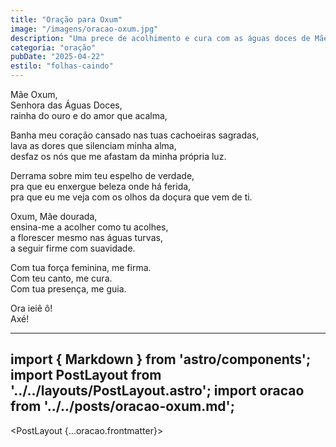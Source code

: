 ```yaml
---
title: "Oração para Oxum"
image: "/imagens/oracao-oxum.jpg"
description: "Uma prece de acolhimento e cura com as águas doces de Mãe Oxum."
categoria: "oração"
pubDate: "2025-04-22"
estilo: "folhas-caindo"
---
```


Mãe Oxum,  
Senhora das Águas Doces,  
rainha do ouro e do amor que acalma,

Banha meu coração cansado nas tuas cachoeiras sagradas,  
lava as dores que silenciam minha alma,  
desfaz os nós que me afastam da minha própria luz.

Derrama sobre mim teu espelho de verdade,  
pra que eu enxergue beleza onde há ferida,  
pra que eu me veja com os olhos da doçura que vem de ti.

Oxum, Mãe dourada,  
ensina-me a acolher como tu acolhes,  
a florescer mesmo nas águas turvas,  
a seguir firme com suavidade.

Com tua força feminina, me firma.  
Com teu canto, me cura.  
Com tua presença, me guia.

Ora ieiê ô!  
Axé!

---
import { Markdown } from 'astro/components';
import PostLayout from '../../layouts/PostLayout.astro';
import oracao from '../../posts/oracao-oxum.md';
---

<PostLayout {...oracao.frontmatter}>
  <Markdown content={oracao.content} />
</PostLayout>

